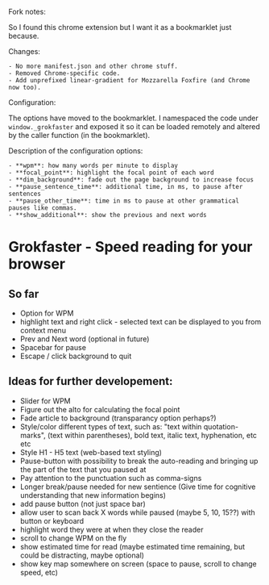 Fork notes:

So I found this chrome extension but I want it as a bookmarklet just because.

Changes:

    - No more manifest.json and other chrome stuff.
    - Removed Chrome-specific code.
    - Add unprefixed linear-gradient for Mozzarella Foxfire (and Chrome now too).

Configuration:

The options have moved to the bookmarklet. I namespaced the code under
`window._grokfaster` and exposed it so it can be loaded remotely and
altered by the caller function (in the bookmarklet).

Description of the configuration options:

    - **wpm**: how many words per minute to display
    - **focal_point**: highlight the focal point of each word
    - **dim_background**: fade out the page background to increase focus
    - **pause_sentence_time**: additional time, in ms, to pause after sentences
    - **pause_other_time**: time in ms to pause at other grammatical pauses like commas.
    - **show_additional**: show the previous and next words



Grokfaster - Speed reading for your browser
=========

So far
----------

+ Option for WPM
+ highlight text and right click - selected text can be displayed to you from context menu
+ Prev and Next word (optional in future)
+ Spacebar for pause
+ Escape / click background to quit



Ideas for further developement:
-------------
+ Slider for WPM
+ Figure out the alto for calculating the focal point
+ Fade article to background (transparancy option perhaps?)
+ Style/color different types of text, such as: "text within quotation-marks", (text within parentheses), bold text, italic text, hyphenation, etc etc
+ Style H1 - H5 text (web-based text styling)
+ Pause-button with possibility to break the auto-reading and bringing up the part of the text that you paused at
+ Pay attention to the punctuation such as comma-signs
+ Longer break/pause needed for new sentience (Give time for cognitive understanding that new information begins)
+ add pause button (not just space bar)
+ allow user to scan back X words while paused (maybe 5, 10, 15??) with button or keyboard
+ highlight word they were at when they close the reader
+ scroll to change WPM on the fly
+ show estimated time for read (maybe estimated time remaining, but could be distracting, maybe optional)
+ show key map somewhere on screen (space to pause, scroll to change speed, etc)
